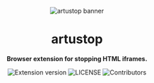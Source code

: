 <p align="center">
    <img src="https://user-images.githubusercontent.com/82411321/182305363-f1614c04-0e3c-41a8-a245-5cceeb057626.png" alt="artustop banner">
</p>

<h1 align="center">artustop</h1>

<p align="center">
    <strong>Browser extension for stopping HTML iframes.</strong>
</p>

<p align="center">
    <img alt="Extension version" src="https://img.shields.io/github/v/release/KunalSin9h/artustop?color=%2300FF00&style=for-the-badge">
    <img alt="LICENSE" src="https://img.shields.io/github/license/KunalSin9h/artustop?color=%23FFC0CB&style=for-the-badge">
    <img alt="Contributors" src="https://img.shields.io/github/contributors/KunalSin9h/artustop?color=%23FFFF00&style=for-the-badge">
</p>
